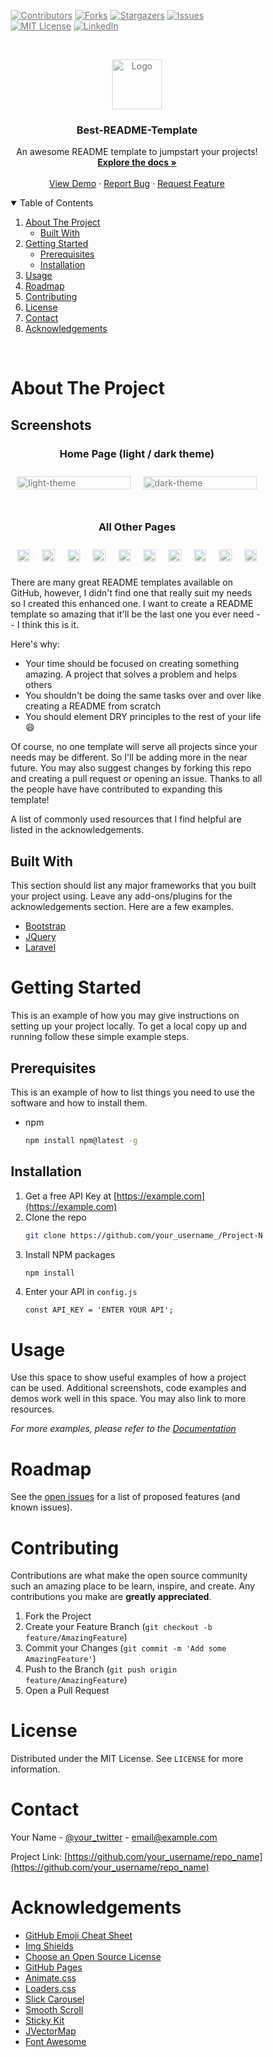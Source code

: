 <!--
*** Thanks for checking out the Best-README-Template. If you have a suggestion
*** that would make this better, please fork the repo and create a pull request
*** or simply open an issue with the tag "enhancement".
*** Thanks again! Now go create something AMAZING! :D
-->



<!-- PROJECT SHIELDS -->
<!--
*** I'm using markdown "reference style" links for readability.
*** Reference links are enclosed in brackets [ ] instead of parentheses ( ).
*** See the bottom of this document for the declaration of the reference variables
*** for contributors-url, forks-url, etc. This is an optional, concise syntax you may use.
*** https://www.markdownguide.org/basic-syntax/#reference-style-links
-->
[![Contributors][contributors-shield]][contributors-url]
[![Forks][forks-shield]][forks-url]
[![Stargazers][stars-shield]][stars-url]
[![Issues][issues-shield]][issues-url]
[![MIT License][license-shield]][license-url]
[![LinkedIn][linkedin-shield]][linkedin-url]



<!-- PROJECT LOGO -->
<br />
<p align="center">
  <a href="https://github.com/sachuverma/React-E-Commerce">
    <img src="./src/assets/logo.png" alt="Logo" width="80" height="80">
  </a>

  <h3 align="center">Best-README-Template</h3>

  <p align="center">
    An awesome README template to jumpstart your projects!
    <br />
    <a href="https://github.com/sachuverma/React-E-Commerce"><strong>Explore the docs »</strong></a>
    <br />
    <br />
    <a href="https://github.com/sachuverma/React-E-Commerce">View Demo</a>
    ·
    <a href="https://github.com/sachuverma/React-E-Commerce/issues">Report Bug</a>
    ·
    <a href="https://github.com/sachuverma/React-E-Commerce/issues">Request Feature</a>
  </p>
</p>



<!-- TABLE OF CONTENTS -->
<details open="open">
  <summary>Table of Contents</summary>
  <ol>
    <li>
      <a href="#about-the-project">About The Project</a>
      <ul>
        <li><a href="#built-with">Built With</a></li>
      </ul>
    </li>
    <li>
      <a href="#getting-started">Getting Started</a>
      <ul>
        <li><a href="#prerequisites">Prerequisites</a></li>
        <li><a href="#installation">Installation</a></li>
      </ul>
    </li>
    <li><a href="#usage">Usage</a></li>
    <li><a href="#roadmap">Roadmap</a></li>
    <li><a href="#contributing">Contributing</a></li>
    <li><a href="#license">License</a></li>
    <li><a href="#contact">Contact</a></li>
    <li><a href="#acknowledgements">Acknowledgements</a></li>
  </ol>
</details>

<br />


<!-- ABOUT THE PROJECT -->
# About The Project

## Screenshots

<h3 align="center">Home Page (light / dark theme)</h3>
<div class="row-main">
  <div class="column-main">
    <img src="./src/assets/home.png" alt="light-theme" style="width:100%">
  </div>

  <div class="column-main">
    <img src="./src/assets/home-dark.png" alt="dark-theme" style="width:100%">
  </div>
</div>

<br />
<h3 align="center">All Other Pages</h3>

<div class="row">
  <div class="column">
    <img src="./src/assets/about.png" style="width:100%">
  </div>

  <div class="column">
    <img src="./src/assets/auth.png" style="width:100%">
  </div>
  
  <div class="column">
    <img src="./src/assets/cart.png" style="width:100%">
  </div>

  <div class="column">
    <img src="./src/assets/history.png" style="width:100%">
  </div>

  <div class="column">
    <img src="./src/assets/products-grid.png" style="width:100%">
  </div>

  <div class="column">
    <img src="./src/assets/products-list.png" style="width:100%">
  </div>

  <div class="column">
    <img src="./src/assets/products-filter.png" style="width:100%">
  </div>
  
  <div class="column">
    <img src="./src/assets/product-page.png" style="width:100%">
  </div>

  <div class="column">
    <img src="./src/assets/scanner.png" style="width:100%">
  </div>

  <div class="column">
    <img src="./src/assets/scanner-products.png" style="width:100%">
  </div>
</div>

There are many great README templates available on GitHub, however, I didn't find one that really suit my needs so I created this enhanced one. I want to create a README template so amazing that it'll be the last one you ever need -- I think this is it.

Here's why:
* Your time should be focused on creating something amazing. A project that solves a problem and helps others
* You shouldn't be doing the same tasks over and over like creating a README from scratch
* You should element DRY principles to the rest of your life :smile:

Of course, no one template will serve all projects since your needs may be different. So I'll be adding more in the near future. You may also suggest changes by forking this repo and creating a pull request or opening an issue. Thanks to all the people have have contributed to expanding this template!

A list of commonly used resources that I find helpful are listed in the acknowledgements.

## Built With

This section should list any major frameworks that you built your project using. Leave any add-ons/plugins for the acknowledgements section. Here are a few examples.
* [Bootstrap](https://getbootstrap.com)
* [JQuery](https://jquery.com)
* [Laravel](https://laravel.com)



<!-- GETTING STARTED -->
# Getting Started

This is an example of how you may give instructions on setting up your project locally.
To get a local copy up and running follow these simple example steps.

## Prerequisites

This is an example of how to list things you need to use the software and how to install them.
* npm
  ```sh
  npm install npm@latest -g
  ```

## Installation

1. Get a free API Key at [https://example.com](https://example.com)
2. Clone the repo
   ```sh
   git clone https://github.com/your_username_/Project-Name.git
   ```
3. Install NPM packages
   ```sh
   npm install
   ```
4. Enter your API in `config.js`
   ```JS
   const API_KEY = 'ENTER YOUR API';
   ```



<!-- USAGE EXAMPLES -->
# Usage

Use this space to show useful examples of how a project can be used. Additional screenshots, code examples and demos work well in this space. You may also link to more resources.

_For more examples, please refer to the [Documentation](https://example.com)_



<!-- ROADMAP -->
# Roadmap

See the [open issues](https://github.com/sachuverma/React-E-Commerce/issues) for a list of proposed features (and known issues).



<!-- CONTRIBUTING -->
# Contributing

Contributions are what make the open source community such an amazing place to be learn, inspire, and create. Any contributions you make are **greatly appreciated**.

1. Fork the Project
2. Create your Feature Branch (`git checkout -b feature/AmazingFeature`)
3. Commit your Changes (`git commit -m 'Add some AmazingFeature'`)
4. Push to the Branch (`git push origin feature/AmazingFeature`)
5. Open a Pull Request



<!-- LICENSE -->
# License

Distributed under the MIT License. See `LICENSE` for more information.



<!-- CONTACT -->
# Contact

Your Name - [@your_twitter](https://twitter.com/your_username) - email@example.com

Project Link: [https://github.com/your_username/repo_name](https://github.com/your_username/repo_name)



<!-- ACKNOWLEDGEMENTS -->
# Acknowledgements
* [GitHub Emoji Cheat Sheet](https://www.webpagefx.com/tools/emoji-cheat-sheet)
* [Img Shields](https://shields.io)
* [Choose an Open Source License](https://choosealicense.com)
* [GitHub Pages](https://pages.github.com)
* [Animate.css](https://daneden.github.io/animate.css)
* [Loaders.css](https://connoratherton.com/loaders)
* [Slick Carousel](https://kenwheeler.github.io/slick)
* [Smooth Scroll](https://github.com/cferdinandi/smooth-scroll)
* [Sticky Kit](http://leafo.net/sticky-kit)
* [JVectorMap](http://jvectormap.com)
* [Font Awesome](https://fontawesome.com)





<!-- MARKDOWN LINKS & IMAGES -->
<!-- https://www.markdownguide.org/basic-syntax/#reference-style-links -->
[contributors-shield]: https://img.shields.io/github/contributors/sachuverma/React-E-Commerce.svg?style=for-the-badge
[contributors-url]: https://github.com/sachuverma/React-E-Commerce/graphs/contributors
[forks-shield]: https://img.shields.io/github/forks/sachuverma/React-E-Commerce.svg?style=for-the-badge
[forks-url]: https://github.com/sachuverma/React-E-Commerce/network/members
[stars-shield]: https://img.shields.io/github/stars/sachuverma/React-E-Commerce.svg?style=for-the-badge
[stars-url]: https://github.com/sachuverma/React-E-Commerce/stargazers
[issues-shield]: https://img.shields.io/github/issues/sachuverma/React-E-Commerce.svg?style=for-the-badge
[issues-url]: https://github.com/sachuverma/React-E-Commerce/issues
[license-shield]: https://img.shields.io/github/license/sachuverma/React-E-Commerce.svg?style=for-the-badge
[license-url]: https://github.com/sachuverma/React-E-Commerce/blob/master/LICENSE.txt
[linkedin-shield]: https://img.shields.io/badge/-LinkedIn-black.svg?style=for-the-badge&logo=linkedin&colorB=555
[linkedin-url]: https://linkedin.com/in/sachuverma
[product-screenshot]: src/images/user.png
[login-screenshot]: src/images/login.png
[auth-screenshot]: src/images/auth.png

<style>
* {
  box-sizing: border-box;
}

.row-main {
  display: flex;
  flex-wrap: wrap;
}

.column-main {
  flex: 50%;
  padding: 10px;
}

.row {
  display: flex;
  flex-wrap: wrap;
}

.column {
  flex: 33%;
  padding: 10px;
}




@media screen and (max-width: 600px) {
  .column{
    flex: 50%;
  }
}

@media screen and (max-width: 500px) {
  .column-main {
    flex: 100%;
  }
  .column{
    flex: 100%;
  }
}





@media screen and (max-width: 600px) {
  .row {
    flex-direction: column;
  }
}

img{
  opacity: 0.6;
  transition: all 0.3s linear;
}
img:hover{
  opacity: 1;
}


</style>